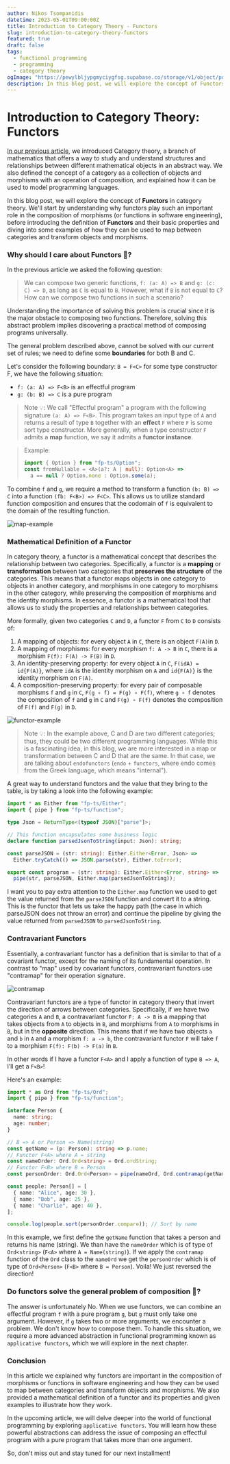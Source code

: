 ```yaml
---
author: Nikos Tsompanidis
datetime: 2023-05-01T09:00:00Z
title: Introduction to Category Theory - Functors
slug: introduction-to-category-theory-functors
featured: true
draft: false
tags:
  - functional programming
  - programming
  - category theory
ogImage: "https://pewylbljypgmyciygfsg.supabase.co/storage/v1/object/public/photos/nikos-tsompanidis-blog-ogImage.webp"
description: In this blog post, we will explore the concept of Functors in category theory. We'll start by introducing the definition of Functors and their basic properties, before diving into some examples of how Functors can be used to map between categories and transform objects and morphisms.
---
```


# Introduction to Category Theory: Functors

[In our previous article](/posts/introduction-to-category-theory/), we introduced Category theory, a branch of mathematics that offers a way to study and understand structures and relationships between different mathematical objects in an abstract way. We also defined the concept of a category as a collection of objects and morphisms with an operation of composition, and explained how it can be used to model programming languages.

In this blog post, we will explore the concept of **Functors** in category theory. We'll start by understanding why functors play such an important role in the composition of morphisms (or functions in software engineering), before introducing the definition of **Functors** and their basic properties and diving into some examples of how they can be used to map between categories and transform objects and morphisms.

### Why should I care about Functors 🤔?

In the previous article we asked the following question:

> We can compose two generic functions, `f: (a: A) => B` and `g: (c: C) => D`, as long as `C` is equal to `B`.
> However, what if `B` is not equal to `C`? How can we compose two functions in such a scenario?

Understanding the importance of solving this problem is crucial since it is the major obstacle to composing two functions. Therefore, solving this abstract problem implies discovering a practical method of composing programs universally.

The general problem described above, cannot be solved with our current set of rules; we need to define some **boundaries** for both B and C.

Let's consider the following boundary: `B = F<C>` for some type constructor F, we have the following situation:

- `f: (a: A) => F<B>` is an effectful program
- `g: (b: B) => C` is a pure program

> Note 💡:
> We call "Effectful program" a program with the following signature `(a: A) => F<B>`.
> This program takes an input type of `A` and returns a result of type `B` together with an **effect** `F` where `F` is some sort type constructor.
> More generally, when a type constructor `F` admits a **map** function, we say it admits a **functor instance**.

> Example:
>
> ```ts
> import { Option } from "fp-ts/Option";
> const fromNullable = <A>(a?: A | null): Option<A> =>
>   a == null ? Option.none : Option.some(a);
> ```

To combine `f` and `g`, we require a method to transform a function `(b: B) => C` into a function `(fb: F<B>) => F<C>`. This allows us to utilize standard function composition and ensures that the codomain of `f` is equivalent to the domain of the resulting function.

![map-example](https://pewylbljypgmyciygfsg.supabase.co/storage/v1/object/public/photos/map.png)

### Mathematical Definition of a Functor

In category theory, a functor is a mathematical concept that describes the relationship between two categories. Specifically, a functor is a **mapping** or **transformation** between two categories that **preserves the structure** of the categories. This means that a functor maps objects in one category to objects in another category, and morphisms in one category to morphisms in the other category, while preserving the composition of morphisms and the identity morphisms. In essence, a functor is a mathematical tool that allows us to study the properties and relationships between categories.

More formally, given two categories `C` and `D`, a functor `F` from `C` to `D` consists of:

1. A mapping of objects: for every object `A` in `C`, there is an object `F(A)`in `D`.
2. A mapping of morphisms: for every morphism `f: A -> B` in `C`, there is a morphism `F(f): F(A) -> F(B)` in `D`.
3. An identity-preserving property: for every object `A` in `C`, `F(idA) = id{F(A)}`, where `idA` is the identity morphism on `A` and `id{F(A)}` is the identity morphism on `F(A)`.
4. A composition-preserving property: for every pair of composable morphisms `f` and `g` in `C`, `F(g ∘ f) = F(g) ∘ F(f)`, where `g ∘ f` denotes the composition of `f` and `g` in `C` and `F(g) ∘ F(f)` denotes the composition of `F(f)` and `F(g)` in `D`.

![functor-example](https://pewylbljypgmyciygfsg.supabase.co/storage/v1/object/public/photos/functor.png?t=2023-05-02T09%3A19%3A42.300Z)

> Note 💡:
> In the example above, C and D are two different categories; thus, they could be two different programming languages. While this is a fascinating idea, in this blog, we are more interested in a map or transformation between C and D that are the same. In that case, we are talking about `endofunctors` (`endo` + `functors`, where endo comes from the Greek language, which means "internal").

A great way to understand functors and the value that they bring to the table, is by taking a look into the following example:

```ts
import * as Either from "fp-ts/Either";
import { pipe } from "fp-ts/function";

type Json = ReturnType<(typeof JSON)["parse"]>;

// This function encapsulates some business logic
declare function parsedJsonToString(input: Json): string;

const parseJSON = (str: string): Either.Either<Error, Json> =>
  Either.tryCatch(() => JSON.parse(str), Either.toError);

export const program = (str: string): Either.Either<Error, string> =>
  pipe(str, parseJSON, Either.map(parsedJsonToString));
```

I want you to pay extra attention to the `Either.map` function we used to get the value returned from the `parseJSON` function and convert it to a string. This is the functor that lets us take the happy path (the case in which parseJSON does not throw an error) and continue the pipeline by giving the value returned from `parsedJSON` to `parsedJsonToString`.

### Contravariant Functors

Essentially, a contravariant functor has a definition that is similar to that of a covariant functor, except for the naming of its fundamental operation. In contrast to "map" used by covariant functors, contravariant functors use "contramap" for their operation signature.

![contramap](https://pewylbljypgmyciygfsg.supabase.co/storage/v1/object/public/photos/contramap.png?t=2023-05-03T13%3A51%3A55.949Z)

Contravariant functors are a type of functor in category theory that invert the direction of arrows between categories. Specifically, if we have two categories `A` and `B`, a contravariant functor `F: A -> B` is a mapping that takes objects from `A` to objects in `B`, and morphisms from `A` to morphisms in `B`, but in the **opposite** direction. This means that if we have two objects `a` and `b` in `A` and a morphism `f: a -> b`, the contravariant functor `F` will take `f` to a morphism `F(f): F(b) -> F(a)` in `B`.

In other words if I have a functor `F<A>` and I apply a function of type `B => A`, I’ll get a `F<B>`!

Here's an example:

```ts
import * as Ord from "fp-ts/Ord";
import { pipe } from "fp-ts/function";

interface Person {
  name: string;
  age: number;
}

// B => A or Person => Name(string)
const getName = (p: Person): string => p.name;
// Functor F<A> where A = string
const nameOrder: Ord.Ord<string> = Ord.ordString;
// Functor F<B> where B = Person
const personOrder: Ord.Ord<Person> = pipe(nameOrd, Ord.contramap(getName));

const people: Person[] = [
  { name: "Alice", age: 30 },
  { name: "Bob", age: 25 },
  { name: "Charlie", age: 40 },
];

console.log(people.sort(personOrder.compare)); // Sort by name
```

In this example, we first define the `getName` function that takes a person and returns his name (string).
We than have the `nameOrder` which is of type of `Ord<string>` (`F<A>` where `A = Name(string)`). If we apply the `contramap` function of the `Ord` class to the `nameOrd` we get the `personOrder` which is of type of `Ord<Person>` (`F<B>` where `B = Person`). Voila! We just reversed the direction!

### Do functors solve the general problem of composition 🤔?

The answer is unfortunately No. When we use functors, we can combine an effectful program `f` with a pure program `g`, but `g` must only take one argument. However, if `g` takes two or more arguments, we encounter a problem. We don't know how to compose them. To handle this situation, we require a more advanced abstraction in functional programming known as `applicative functors`, which we will explore in the next chapter.

### Conclusion

In this article we explained why functors are important in the composition of morphisms or functions in software engineering and how they can be used to map between categories and transform objects and morphisms. We also provided a mathematical definition of a functor and its properties and given examples to illustrate how they work.

In the upcoming article, we will delve deeper into the world of functional programming by exploring `applicative functors`. You will learn how these powerful abstractions can address the issue of composing an effectful program with a pure program that takes more than one argument.

So, don't miss out and stay tuned for our next installment!
